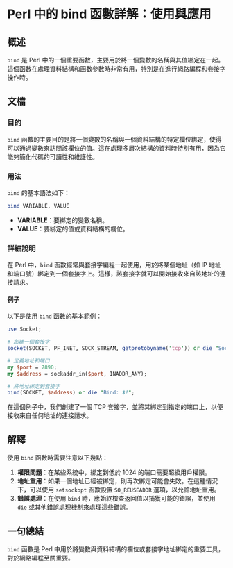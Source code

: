 <!--
Meta Description: # Perl 中的 bind 函數詳解：使用與應用 ## 概述 `bind` 是 Perl 中的一個重要函數，主要用於將一個變數的名稱與其值綁定在一起。這個函數在處理資料結構和函數參數時非常有用，特別是在進行網路編程和套接字操作時。 ## 文檔 ### 目的 `bind` 函數的主要目的是將一個變數...
Meta Keywords: bind, perl, socket, die, variable
-->

# Perl 中的 bind 函數詳解：使用與應用

## 概述
`bind` 是 Perl 中的一個重要函數，主要用於將一個變數的名稱與其值綁定在一起。這個函數在處理資料結構和函數參數時非常有用，特別是在進行網路編程和套接字操作時。

## 文檔
### 目的
`bind` 函數的主要目的是將一個變數的名稱與一個資料結構的特定欄位綁定，使得可以通過變數來訪問該欄位的值。這在處理多層次結構的資料時特別有用，因為它能夠簡化代碼的可讀性和維護性。

### 用法
`bind` 的基本語法如下：

```perl
bind VARIABLE, VALUE
```

- **VARIABLE**：要綁定的變數名稱。
- **VALUE**：要綁定的值或資料結構的欄位。

### 詳細說明
在 Perl 中，`bind` 函數經常與套接字編程一起使用，用於將某個地址（如 IP 地址和端口號）綁定到一個套接字上。這樣，該套接字就可以開始接收來自該地址的連接請求。

#### 例子
以下是使用 `bind` 函數的基本範例：

```perl
use Socket;

# 創建一個套接字
socket(SOCKET, PF_INET, SOCK_STREAM, getprotobyname('tcp')) or die "Socket: $!";

# 定義地址和端口
my $port = 7890;
my $address = sockaddr_in($port, INADDR_ANY);

# 將地址綁定到套接字
bind(SOCKET, $address) or die "Bind: $!";
```

在這個例子中，我們創建了一個 TCP 套接字，並將其綁定到指定的端口上，以便接收來自任何地址的連接請求。

## 解釋
使用 `bind` 函數時需要注意以下幾點：

1. **權限問題**：在某些系統中，綁定到低於 1024 的端口需要超級用戶權限。
2. **地址重用**：如果一個地址已經被綁定，則再次綁定可能會失敗。在這種情況下，可以使用 `setsockopt` 函數設置 `SO_REUSEADDR` 選項，以允許地址重用。
3. **錯誤處理**：在使用 `bind` 時，應始終檢查返回值以捕獲可能的錯誤，並使用 `die` 或其他錯誤處理機制來處理這些錯誤。

## 一句總結
`bind` 函數是 Perl 中用於將變數與資料結構的欄位或套接字地址綁定的重要工具，對於網路編程至關重要。